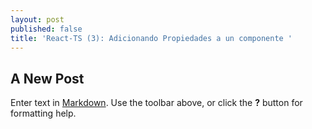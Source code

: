 ```yaml
---
layout: post
published: false
title: 'React-TS (3): Adicionando Propiedades a un componente '
---
```

## A New Post

Enter text in [Markdown](http://daringfireball.net/projects/markdown/). Use the toolbar above, or click the **?** button for formatting help.
